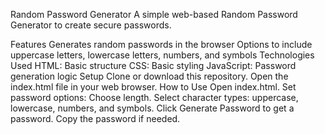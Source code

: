 Random Password Generator
A simple web-based Random Password Generator to create secure passwords.

Features
Generates random passwords in the browser
Options to include uppercase letters, lowercase letters, numbers, and symbols
Technologies Used
HTML: Basic structure
CSS: Basic styling
JavaScript: Password generation logic
Setup
Clone or download this repository.
Open the index.html file in your web browser.
How to Use
Open index.html.
Set password options:
Choose length.
Select character types: uppercase, lowercase, numbers, and symbols.
Click Generate Password to get a password.
Copy the password if needed.
